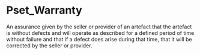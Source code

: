 # Pset_Warranty

An assurance given by the seller or provider of an artefact that the artefact is without defects and will operate as described for a defined period of time without failure and that if a defect does arise during that time, that it will be corrected by the seller or provider.
<!-- end of short definition -->

